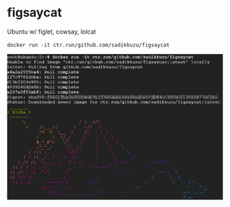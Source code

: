 # figsaycat
Ubuntu w/ figlet, cowsay, lolcat

```
docker run -it ctr.run/github.com/sadikkuzu/figsaycat
```

![](img/figsaycat.png)
